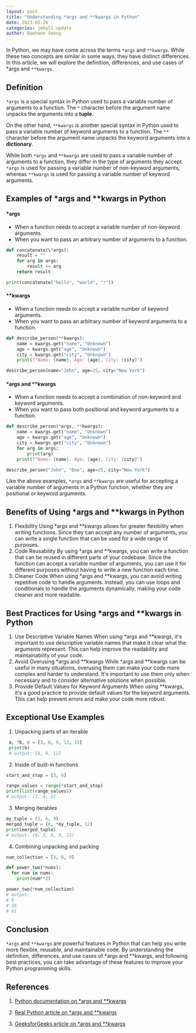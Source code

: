 ```yaml
---
layout: post
title: "Understanding *args and **kwargs in Python"
date: 2023-03-26
categories: jekyll update
author: Daehoon Seong
---
```


In Python, we may have come across the terms `*args` and `**kwargs`. While these two concepts are similar in some ways, they have distinct differences. In this article, we will explore the definition, differences, and use cases of \*args and `**kwargs`.

## Definition

`*args` is a special syntax in Python used to pass a variable number of arguments to a function. The `*` character before the argument name unpacks the arguments into a **tuple**.

On the other hand, `**kwargs` is another special syntax in Python used to pass a variable number of keyword arguments to a function. The `**` character before the argument name unpacks the keyword arguments into a **dictionary**.

While both `*args` and `**kwargs` are used to pass a variable number of arguments to a function, they differ in the type of arguments they accept. `*args` is used for passing a variable number of non-keyword arguments, whereas `**kwargs` is used for passing a variable number of keyword arguments.

## Examples of \*args and \*\*kwargs in Python

#### \*args

- When a function needs to accept a variable number of non-keyword arguments.
- When you want to pass an arbitrary number of arguments to a function.

```python
def concatenate(\*args):
    result = ""
    for arg in args:
        result += arg
    return result

print(concatenate("hello", "world", "!"))
```

#### \*\*kwargs

- When a function needs to accept a variable number of keyword arguments.
- When you want to pass an arbitrary number of keyword arguments to a function.

```python
def describe_person(**kwargs):
    name = kwargs.get("name", "Unknown")
    age = kwargs.get("age", "Unknown")
    city = kwargs.get("city", "Unknown")
    print(f"Name: {name}, Age: {age}, City: {city}")

describe_person(name="John", age=25, city="New York")

```

#### \*args and \*\*kwargs

- When a function needs to accept a combination of non-keyword and keyword arguments.
- When you want to pass both positional and keyword arguments to a function.

```python
def describe_person(*args, **kwargs):
    name = kwargs.get("name", "Unknown")
    age = kwargs.get("age", "Unknown")
    city = kwargs.get("city", "Unknown")
    for arg in args:
        print(arg)
    print(f"Name: {name}, Age: {age}, City: {city}")

describe_person("John", "Doe", age=25, city="New York")
```

Like the above examples, `*args` and `**kwargs` are useful for accepting a variable number of arguments in a Python function, whether they are positional or keyword arguments.

## Benefits of Using \*args and \*\*kwargs in Python

1. Flexibility
   Using \*args and \*\*kwargs allows for greater flexibility when writing functions. Since they can accept any number of arguments, you can write a single function that can be used for a wide range of purposes.
2. Code Reusability
   By using \*args and \*\*kwargs, you can write a function that can be reused in different parts of your codebase. Since the function can accept a variable number of arguments, you can use it for different purposes without having to write a new function each time.
3. Cleaner Code
   When using \*args and \*\*kwargs, you can avoid writing repetitive code to handle arguments. Instead, you can use loops and conditionals to handle the arguments dynamically, making your code cleaner and more readable.

## Best Practices for Using \*args and \*\*kwargs in Python

1. Use Descriptive Variable Names
   When using \*args and \*\*kwargs, it's important to use descriptive variable names that make it clear what the arguments represent. This can help improve the readability and maintainability of your code.
2. Avoid Overusing *args and \*\*kwargs
   While *args and \*\*kwargs can be useful in many situations, overusing them can make your code more complex and harder to understand. It's important to use them only when necessary and to consider alternative solutions when possible.
3. Provide Default Values for Keyword Arguments
   When using \*\*kwargs, it's a good practice to provide default values for the keyword arguments. This can help prevent errors and make your code more robust.

## Exceptional Use Examples

1. Unpacking parts of an iterable

```python
 a, *b, c = [3, 6, 9, 12, 15]
 print(b)
 # output: [6, 9, 12]
```

2. Inside of built-in functions

```python
start_and_stop = [3, 6]

range_values = range(*start_and_stop)
print(list(range_values))
# output: [3, 4, 5]
```

3. Merging iterables

```python
my_tuple = (3, 6, 9)
merged_tuple = (0, *my_tuple, 12)
print(merged_tuple)
# output: (0, 3, 6, 9, 12)
```

4. Combining unpacking and packing

```python
num_collection = [3, 6, 9]

def power_two(*nums):
  for num in nums:
    print(num**2)

power_two(*num_collection)
# output:
# 9
# 36
# 81
```

## Conclusion

`*args` and `**kwargs` are powerful features in Python that can help you write more flexible, reusable, and maintainable code. By understanding the definition, differences, and use cases of \*args and \*\*kwargs, and following best practices, you can take advantage of these features to improve your Python programming skills.

## References

1. [Python documentation on \*args and \*\*kwargs](https://docs.python.org/3/tutorial/controlflow.html#more-on-defining-functions)

2. [Real Python article on \*args and \*\*kwargs](https://realpython.com/python-kwargs-and-args/)

3. [GeeksforGeeks article on \*args and \*\*kwargs](https://www.geeksforgeeks.org/args-kwargs-python/)
